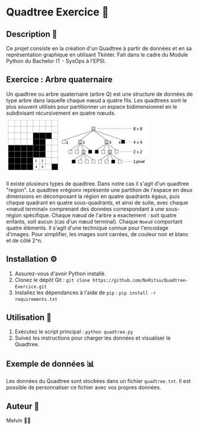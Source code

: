 # Quadtree Exercice 🌳

## Description 📝
Ce projet consiste en la création d'un Quadtree à partir de données et en sa représentation graphique en utilisant Tkinter. Fait dans le cadre du Module Python du Bachelor IT - SysOps à l'EPSI.

## Exercice : Arbre quaternaire
Un quadtree ou arbre quaternaire (arbre Q) est une structure de données de type arbre dans laquelle chaque nœud a quatre fils. Les quadtrees sont le plus souvent utilisés pour partitionner un espace bidimensionnel en le subdivisant récursivement en quatre nœuds. 
![img.png](files/quadtree.png)

Il existe plusieurs types de quadtree. Dans notre cas il s'agit d'un quadtree "region".
Le quadtree «région» représente une partition de l'espace en deux dimensions en décomposant la région en quatre quadrants égaux, puis chaque quadrant en quatre sous-quadrants, et ainsi de suite, avec chaque «nœud terminal» comprenant des données correspondant à une sous-région spécifique. Chaque nœud de l'arbre a exactement : soit quatre enfants, soit aucun (cas d'un nœud terminal).
Chaque `Noeud` comportant quatre éléments. Il s'agit d'une technique connue pour l'encodage d'images.  Pour simplifier, les images sont carrées, de couleur noir et blanc 
et de côté 2^n.

## Installation ⚙️
1. Assurez-vous d'avoir Python installé.
2. Clonez le dépôt Git : `git clone https://github.com/NxRitsu/Quadtree-Exercice.git`
3. Installez les dépendances à l'aide de `pip` : `pip install -r requirements.txt`

## Utilisation 🚀
1. Exécutez le script principal : `python quadtree.py`
2. Suivez les instructions pour charger les données et visualiser le Quadtree.

## Exemple de données 📊
Les données du Quadtree sont stockées dans un fichier `quadtree.txt`. Il est possible de personnaliser ce fichier avec vos propres données.

## Auteur 👤
Melvin 🧑‍💻
